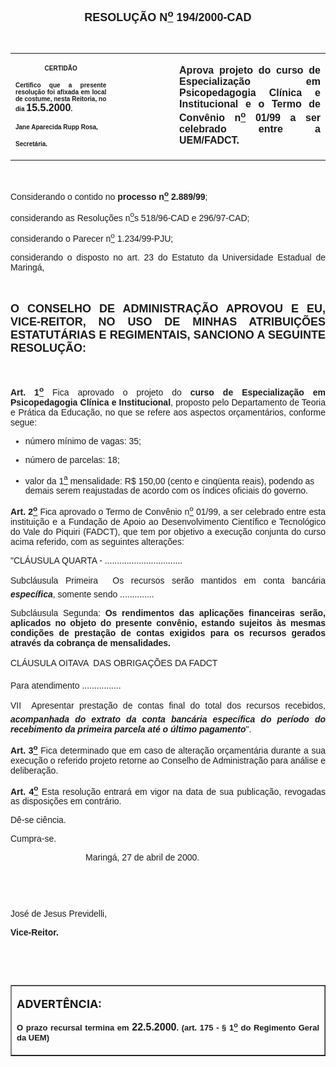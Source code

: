 <BODY LINK="#0000ff" VLINK="#800080">

<B><FONT FACE="Arial" SIZE=4><P ALIGN="CENTER">RESOLU&Ccedil;&Atilde;O N<U><SUP>o</U></SUP> 194/2000-CAD</P>
</B></FONT><FONT FACE="Arial"><P>&nbsp;</P></FONT>
<TABLE CELLSPACING=0 BORDER=0 CELLPADDING=7 WIDTH=621>
<TR><TD WIDTH="32%" VALIGN="TOP">
<P ALIGN="CENTER"><B><FONT FACE="Arial" SIZE=1>CERTID&Atilde;O</P>
<P ALIGN="JUSTIFY">Certifico que a presente resolu&ccedil;&atilde;o foi afixada em local de costume, nesta Reitoria, no dia </FONT><FONT FACE="Arial">15.5.2000</FONT><FONT FACE="Arial" SIZE=1>.</P>
<P ALIGN="JUSTIFY">Jane Aparecida Rupp Rosa,</P>
<P ALIGN="JUSTIFY">Secret&aacute;ria.</B></FONT></TD>
<TD WIDTH="20%" VALIGN="TOP">
<P>&nbsp;</TD>
<TD WIDTH="49%" VALIGN="TOP">
<B><FONT FACE="Arial"><P ALIGN="JUSTIFY">Aprova projeto do curso de Especializa&ccedil;&atilde;o em Psicopedagogia Cl&iacute;nica e Institucional e o Termo de Conv&ecirc;nio n<U><SUP>o</U></SUP> 01/99 a ser celebrado entre a UEM/FADCT.</B></FONT></TD>
</TR>
</TABLE>

<FONT FACE="Arial"><P ALIGN="JUSTIFY">&nbsp;</P>
<P ALIGN="JUSTIFY">&#9;Considerando o contido no <B>processo n<U><SUP>o</U></SUP> 2.889/99</B>;</P>
<P ALIGN="JUSTIFY">&#9;considerando as Resolu&ccedil;&otilde;es n<U><SUP>o</U>s</SUP> 518/96-CAD e 296/97-CAD;</P>
<P ALIGN="JUSTIFY">&#9;considerando o Parecer n<U><SUP>o</U></SUP> 1.234/99-PJU;</P>
<P ALIGN="JUSTIFY">&#9;considerando o disposto no art. 23 do Estatuto da Universidade Estadual de Maring&aacute;,</P>
<P ALIGN="JUSTIFY">&nbsp;</P>
</FONT><B><FONT FACE="Arial" SIZE=4><P ALIGN="JUSTIFY">O CONSELHO DE ADMINISTRA&Ccedil;&Atilde;O APROVOU E EU, VICE-REITOR, NO USO DE MINHAS ATRIBUI&Ccedil;&Otilde;ES ESTATUT&Aacute;RIAS E REGIMENTAIS, SANCIONO A SEGUINTE RESOLU&Ccedil;&Atilde;O:</P>
</B></FONT><FONT FACE="Arial"><P>&nbsp;</P>
<B><P ALIGN="JUSTIFY">Art. 1<U><SUP>o</B></U></SUP> Fica aprovado o projeto do <B>curso de Especializa&ccedil;&atilde;o em Psicopedagogia Cl&iacute;nica e Institucional</B>, proposto pelo Departamento de Teoria e Pr&aacute;tica da Educa&ccedil;&atilde;o, no que se refere aos aspectos or&ccedil;ament&aacute;rios, conforme segue:</P>

<UL>
<P ALIGN="JUSTIFY"><LI>n&uacute;mero m&iacute;nimo de vagas: 35;</LI></P>
<P ALIGN="JUSTIFY"><LI>n&uacute;mero de parcelas: 18;</LI></P>
<P ALIGN="JUSTIFY"><LI>valor da 1<U><SUP>a</U></SUP> mensalidade: R$ 150,00 (cento e cinq&uuml;enta reais), podendo as demais serem reajustadas de acordo com os &iacute;ndices oficiais do governo.</LI></P></UL>

<B><P ALIGN="JUSTIFY">Art. 2<U><SUP>o</B></U></SUP> Fica aprovado o Termo de Conv&ecirc;nio n<U><SUP>o</U></SUP> 01/99, a ser celebrado entre esta institui&ccedil;&atilde;o e a Funda&ccedil;&atilde;o de Apoio ao Desenvolvimento Cient&iacute;fico e Tecnol&oacute;gico do Vale do Piquiri (FADCT), que tem por objetivo a execu&ccedil;&atilde;o conjunta do curso acima referido, com as seguintes altera&ccedil;&otilde;es: </P>
<P ALIGN="JUSTIFY">"CL&Aacute;USULA QUARTA - ................................</P>
<P ALIGN="JUSTIFY">Subcl&aacute;usula Primeira  Os recursos ser&atilde;o mantidos em conta banc&aacute;ria <B><I>espec&iacute;fica</B></I>, somente sendo ..............</P>
<P ALIGN="JUSTIFY">Subcl&aacute;usula Segunda: <B>Os rendimentos das aplica&ccedil;&otilde;es financeiras ser&atilde;o, aplicados no objeto do presente conv&ecirc;nio, estando sujeitos &agrave;s mesmas condi&ccedil;&otilde;es de presta&ccedil;&atilde;o de contas exigidos para os recursos gerados atrav&eacute;s da cobran&ccedil;a de mensalidades.</P>
</B><P ALIGN="JUSTIFY">CL&Aacute;USULA OITAVA  DAS OBRIGA&Ccedil;&Otilde;ES DA FADCT</P>
<P ALIGN="JUSTIFY">Para atendimento ................</P>
<P ALIGN="JUSTIFY">VII  Apresentar presta&ccedil;&atilde;o de contas final do total dos recursos recebidos, <B><I>acompanhada do extrato da conta banc&aacute;ria espec&iacute;fica do per&iacute;odo do recebimento da primeira parcela at&eacute; o &uacute;ltimo pagamento</B></I>".</P>
<B><P ALIGN="JUSTIFY">Art. 3<U><SUP>o</U></SUP> </B>Fica determinado que em caso de altera&ccedil;&atilde;o or&ccedil;ament&aacute;ria durante a sua execu&ccedil;&atilde;o o referido projeto retorne ao Conselho de Administra&ccedil;&atilde;o para an&aacute;lise e delibera&ccedil;&atilde;o.</P>
<B><P ALIGN="JUSTIFY">&#9;Art. 4<U><SUP>o</B></U></SUP> Esta resolu&ccedil;&atilde;o entrar&aacute; em vigor na data de sua publica&ccedil;&atilde;o, revogadas as disposi&ccedil;&otilde;es em contr&aacute;rio.</P>
<P ALIGN="JUSTIFY">&#9;D&ecirc;-se ci&ecirc;ncia.</P>
<P ALIGN="JUSTIFY">&#9;Cumpra-se.</P><DIR>
<DIR>
<DIR>

<P ALIGN="JUSTIFY">&#9;&#9;&#9;Maring&aacute;, 27 de abril de 2000.</P>
<P ALIGN="JUSTIFY">&nbsp;</P>
<P ALIGN="JUSTIFY">&nbsp;</P></DIR>
</DIR>
</DIR>

<P ALIGN="JUSTIFY">&#9;&#9;&#9;&#9;Jos&eacute; de Jesus Previdelli,</P>
<P ALIGN="JUSTIFY">&#9;&#9;&#9;&#9;<B>Vice-Reitor.</P>
<P ALIGN="JUSTIFY">&nbsp;</P>
<P ALIGN="JUSTIFY">&nbsp;</P></B></FONT>
<TABLE BORDER CELLSPACING=1 CELLPADDING=4 WIDTH=212>
<TR><TD VALIGN="TOP">
<P><B><FONT SIZE=4>ADVERT&Ecirc;NCIA:</P>
</FONT><FONT FACE="Arial" SIZE=2><P ALIGN="JUSTIFY">O prazo recursal termina em </FONT><FONT FACE="Arial">22.5.2000</FONT><FONT FACE="Arial" SIZE=2>. (art. 175 - § 1<U><SUP>o</U></SUP> do Regimento Geral da UEM)</B></FONT></TD>
</TR>
</TABLE>

</BODY>
